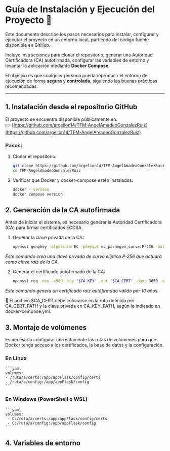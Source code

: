 # Guía de Instalación y Ejecución del Proyecto 🚀

Este documento describe los pasos necesarios para instalar, configurar y ejecutar el proyecto en un entorno local, partiendo del código fuente disponible en GitHub.  

Incluye instrucciones para clonar el repositorio, generar una Autoridad Certificadora (CA) autofirmada, configurar las variables de entorno y levantar la aplicación mediante **Docker Compose**.  

El objetivo es que cualquier persona pueda reproducir el entorno de ejecución de forma **segura** y **controlada**, siguiendo las buenas prácticas recomendadas.  

---

## 1. Instalación desde el repositorio GitHub
El proyecto se encuentra disponible públicamente en:  
👉 [https://github.com/argelion14/TFM-AngelAmadeoGonzalezRuiz](https://github.com/argelion14/TFM-AngelAmadeoGonzalezRuiz)

### Pasos:
1. Clonar el repositorio:
    ```bash
    git clone https://github.com/argelion14/TFM-AngelAmadeoGonzalezRuiz.git
    cd TFM-AngelAmadeoGonzalezRuiz
    ```

2. Verificar que Docker y docker-compose estén instalados:
    ```bash
    docker --version
    docker compose version
    ```

## 2. Generación de la CA autofirmada

Antes de iniciar el sistema, es necesario generar la Autoridad Certificadora (CA) para firmar certificados ECDSA.

1. Generar la clave privada de la CA:
    ```bash
    openssl genpkey -algorithm EC -pkeyopt ec_paramgen_curve:P-256 -out "$CA_KEY"
    ```
*Este comando crea una clave privada de curva elíptica P-256 que actuará como clave raíz de la CA.*

2. Generar el certificado autofirmado de la CA:
    ```bash
    openssl req -new -x509 -key "$CA_KEY" -out "$CA_CERT" -days 3650 -subj "/C=US/ST=CA/O=RTI Demo/CN=ecdsa01 Root CA"
    ```
*Este comando genera un certificado raíz autofirmado válido por 10 años.*

📌 El archivo $CA_CERT debe colocarse en la ruta definida por CA_CERT_PATH y la clave privada en CA_KEY_PATH, según lo indicado en docker-compose.yml.

## 3. Montaje de volúmenes

Es necesario configurar correctamente las rutas de volúmenes para que Docker tenga acceso a los certificados, la base de datos y la configuración.

### En Linux

    ```yaml
    volumes:
    - /ruta/a/certs:/app/appFlask/config/certs
    - /ruta/a/config:/app/appFlask/config
    ```

### En Windows (PowerShell o WSL)

    ```yaml
    volumes:
     - C:/ruta/a/certs:/app/appFlask/config/certs
     - C:/ruta/a/config:/app/appFlask/config
    ```
## 4. Variables de entorno





